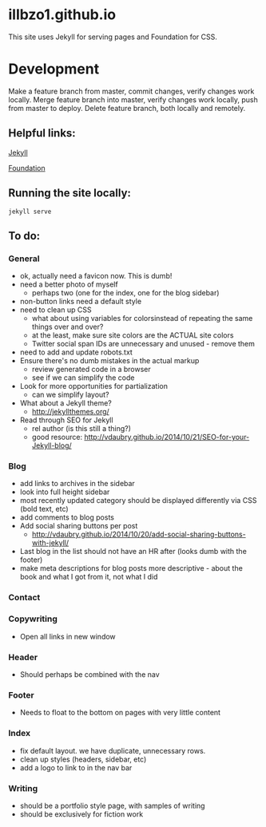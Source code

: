 # illbzo1.github.io
This site uses Jekyll for serving pages and Foundation for CSS.

# Development

Make a feature branch from master, commit changes, verify changes work locally.
Merge feature branch into master, verify changes work locally, push from master to deploy.
Delete feature branch, both locally and remotely.

## Helpful links:

[Jekyll](http://jekyllrb.com/)

[Foundation](http://foundation.zurb.com/)

## Running the site locally:

    jekyll serve

## To do:

### General
  * ok, actually need a favicon now. This is dumb!
  * need a better photo of myself
    - perhaps two (one for the index, one for the blog sidebar)
  * non-button links need a default style
  * need to clean up CSS
    - what about using variables for colorsinstead of repeating the same things over and over?
    - at the least, make sure site colors are the ACTUAL site colors
    - Twitter social span IDs are unnecessary and unused - remove them
  * need to add and update robots.txt
  * Ensure there's no dumb mistakes in the actual markup
    - review generated code in a browser
    - see if we can simplify the code
  * Look for more opportunities for partialization
    - can we simplify layout?
  * What about a Jekyll theme?
    - http://jekyllthemes.org/
  * Read through SEO for Jekyll
    - rel author (is this still a thing?)
    - good resource: http://vdaubry.github.io/2014/10/21/SEO-for-your-Jekyll-blog/

### Blog
  * add links to archives in the sidebar
  * look into full height sidebar
  * most recently updated category should be displayed differently via CSS (bold text, etc)
  * add comments to blog posts
  * Add social sharing buttons per post
    - http://vdaubry.github.io/2014/10/20/add-social-sharing-buttons-with-jekyll/
  * Last blog in the list should not have an HR after (looks dumb with the footer)
  * make meta descriptions for blog posts more descriptive - about the book and what I got from it, not what I did

### Contact

### Copywriting
  * Open all links in new window

### Header
  * Should perhaps be combined with the nav

### Footer
  * Needs to float to the bottom on pages with very little content

### Index
  * fix default layout. we have duplicate, unnecessary rows.
  * clean up styles (headers, sidebar, etc)
  * add a logo to link to in the nav bar

### Writing
  * should be a portfolio style page, with samples of writing
  * should be exclusively for fiction work